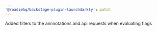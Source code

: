 ```yaml
---
'@roadiehq/backstage-plugin-launchdarkly': patch
---
```


Added filters to the annnotations and api requests when evaluating flags
